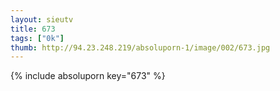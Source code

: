 ```yaml
--- 
layout: sieutv
title: 673
tags: ["0k"]
thumb: http://94.23.248.219/absoluporn-1/image/002/673.jpg
---
```

{% include absoluporn key="673" %} 
